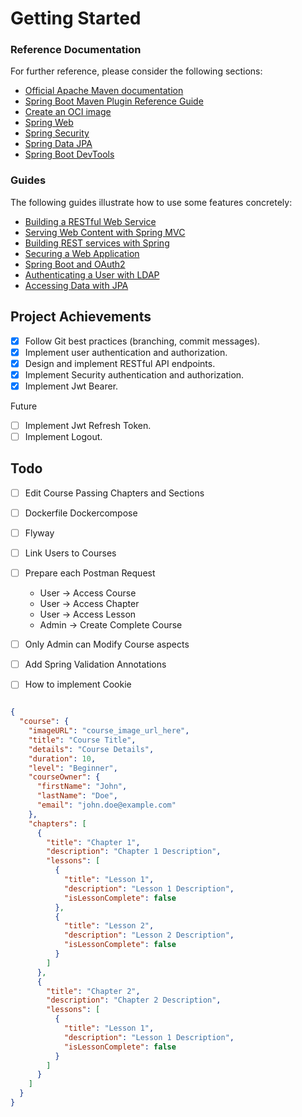 # Getting Started

### Reference Documentation
For further reference, please consider the following sections:

* [Official Apache Maven documentation](https://maven.apache.org/guides/index.html)
* [Spring Boot Maven Plugin Reference Guide](https://docs.spring.io/spring-boot/docs/3.1.4/maven-plugin/reference/html/)
* [Create an OCI image](https://docs.spring.io/spring-boot/docs/3.1.4/maven-plugin/reference/html/#build-image)
* [Spring Web](https://docs.spring.io/spring-boot/docs/3.1.4/reference/htmlsingle/index.html#web)
* [Spring Security](https://docs.spring.io/spring-boot/docs/3.1.4/reference/htmlsingle/index.html#web.security)
* [Spring Data JPA](https://docs.spring.io/spring-boot/docs/3.1.4/reference/htmlsingle/index.html#data.sql.jpa-and-spring-data)
* [Spring Boot DevTools](https://docs.spring.io/spring-boot/docs/3.1.4/reference/htmlsingle/index.html#using.devtools)

### Guides
The following guides illustrate how to use some features concretely:

* [Building a RESTful Web Service](https://spring.io/guides/gs/rest-service/)
* [Serving Web Content with Spring MVC](https://spring.io/guides/gs/serving-web-content/)
* [Building REST services with Spring](https://spring.io/guides/tutorials/rest/)
* [Securing a Web Application](https://spring.io/guides/gs/securing-web/)
* [Spring Boot and OAuth2](https://spring.io/guides/tutorials/spring-boot-oauth2/)
* [Authenticating a User with LDAP](https://spring.io/guides/gs/authenticating-ldap/)
* [Accessing Data with JPA](https://spring.io/guides/gs/accessing-data-jpa/)

## Project Achievements
- [x] Follow Git best practices (branching, commit messages).
- [x] Implement user authentication and authorization.
- [x] Design and implement RESTful API endpoints.
- [x] Implement Security authentication and authorization.
- [x] Implement Jwt Bearer.

Future
- [ ] Implement Jwt Refresh Token.
- [ ] Implement Logout.

## Todo
- [ ] Edit Course Passing Chapters and Sections
- [ ] Dockerfile Dockercompose
- [ ] Flyway
- [ ] Link Users to Courses
- [ ] Prepare each Postman Request
    * User -> Access Course
    * User -> Access Chapter
    * User -> Access Lesson
    * Admin -> Create Complete Course

- [ ] Only Admin can Modify Course aspects
- [ ] Add Spring Validation Annotations
- [ ] How to implement Cookie 


```json

{
  "course": {
    "imageURL": "course_image_url_here",
    "title": "Course Title",
    "details": "Course Details",
    "duration": 10,
    "level": "Beginner",
    "courseOwner": {
      "firstName": "John",
      "lastName": "Doe",
      "email": "john.doe@example.com"
    },
    "chapters": [
      {
        "title": "Chapter 1",
        "description": "Chapter 1 Description",
        "lessons": [
          {
            "title": "Lesson 1",
            "description": "Lesson 1 Description",
            "isLessonComplete": false
          },
          {
            "title": "Lesson 2",
            "description": "Lesson 2 Description",
            "isLessonComplete": false
          }
        ]
      },
      {
        "title": "Chapter 2",
        "description": "Chapter 2 Description",
        "lessons": [
          {
            "title": "Lesson 1",
            "description": "Lesson 1 Description",
            "isLessonComplete": false
          }
        ]
      }
    ]
  }
}
```


